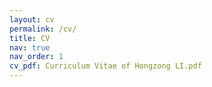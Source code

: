 ```yaml
---
layout: cv
permalink: /cv/
title: CV
nav: true
nav_order: 1
cv_pdf: Curriculum Vitae of Hongzong LI.pdf
---
```

